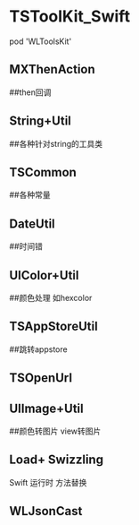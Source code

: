 # TSToolKit_Swift

pod 'WLToolsKit'

## MXThenAction 
##then回调

## String+Util 
##各种针对string的工具类
## TSCommon
##各种常量 
## DateUtil
##时间错
## UIColor+Util
##颜色处理 如hexcolor
## TSAppStoreUtil
##跳转appstore
## TSOpenUrl

## UIImage+Util
##颜色转图片 view转图片

## Load+ Swizzling
Swift 运行时 方法替换

## WLJsonCast
